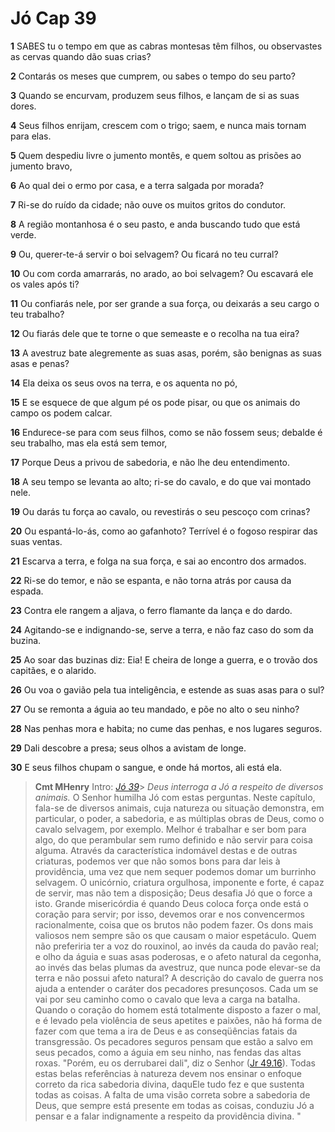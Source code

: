 # Jó Cap 39

**1** 	SABES tu o tempo em que as cabras montesas têm filhos, ou observastes as cervas quando dão suas crias?

**2** 	Contarás os meses que cumprem, ou sabes o tempo do seu parto?

**3** 	Quando se encurvam, produzem seus filhos, e lançam de si as suas dores.

**4** 	Seus filhos enrijam, crescem com o trigo; saem, e nunca mais tornam para elas.

**5** 	Quem despediu livre o jumento montês, e quem soltou as prisões ao jumento bravo,

**6** 	Ao qual dei o ermo por casa, e a terra salgada por morada?

**7** 	Ri-se do ruído da cidade; não ouve os muitos gritos do condutor.

**8** 	A região montanhosa é o seu pasto, e anda buscando tudo que está verde.

**9** 	Ou, querer-te-á servir o boi selvagem? Ou ficará no teu curral?

**10** 	Ou com corda amarrarás, no arado, ao boi selvagem? Ou escavará ele os vales após ti?

**11** 	Ou confiarás nele, por ser grande a sua força, ou deixarás a seu cargo o teu trabalho?

**12** 	Ou fiarás dele que te torne o que semeaste e o recolha na tua eira?

**13** 	A avestruz bate alegremente as suas asas, porém, são benignas as suas asas e penas?

**14** 	Ela deixa os seus ovos na terra, e os aquenta no pó,

**15** 	E se esquece de que algum pé os pode pisar, ou que os animais do campo os podem calcar.

**16** 	Endurece-se para com seus filhos, como se não fossem seus; debalde é seu trabalho, mas ela está sem temor,

**17** 	Porque Deus a privou de sabedoria, e não lhe deu entendimento.

**18** 	A seu tempo se levanta ao alto; ri-se do cavalo, e do que vai montado nele.

**19** 	Ou darás tu força ao cavalo, ou revestirás o seu pescoço com crinas?

**20** 	Ou espantá-lo-ás, como ao gafanhoto? Terrível é o fogoso respirar das suas ventas.

**21** 	Escarva a terra, e folga na sua força, e sai ao encontro dos armados.

**22** 	Ri-se do temor, e não se espanta, e não torna atrás por causa da espada.

**23** 	Contra ele rangem a aljava, o ferro flamante da lança e do dardo.

**24** 	Agitando-se e indignando-se, serve a terra, e não faz caso do som da buzina.

**25** 	Ao soar das buzinas diz: Eia! E cheira de longe a guerra, e o trovão dos capitães, e o alarido.

**26** 	Ou voa o gavião pela tua inteligência, e estende as suas asas para o sul?

**27** 	Ou se remonta a águia ao teu mandado, e põe no alto o seu ninho?

**28** 	Nas penhas mora e habita; no cume das penhas, e nos lugares seguros.

**29** 	Dali descobre a presa; seus olhos a avistam de longe.

**30** 	E seus filhos chupam o sangue, e onde há mortos, ali está ela.


> **Cmt MHenry** Intro: *[Jó 39](../18A-Jo/39.md#0)*> *Deus interroga a Jó a respeito de diversos animais.* O Senhor humilha Jó com estas perguntas. Neste capítulo, fala-se de diversos animais, cuja natureza ou situação demonstra, em particular, o poder, a sabedoria, e as múltiplas obras de Deus, como o cavalo selvagem, por exemplo. Melhor é trabalhar e ser bom para algo, do que perambular sem rumo definido e não servir para coisa alguma. Através da característica indomável destas e de outras criaturas, podemos ver que não somos bons para dar leis à providência, uma vez que nem sequer podemos domar um burrinho selvagem. O unicórnio, criatura orgulhosa, imponente e forte, é capaz de servir, mas não tem a disposição; Deus desafia Jó que o force a isto. Grande misericórdia é quando Deus coloca força onde está o coração para servir; por isso, devemos orar e nos convencermos racionalmente, coisa que os brutos não podem fazer. Os dons mais valiosos nem sempre são os que causam o maior espetáculo. Quem não preferiria ter a voz do rouxinol, ao invés da cauda do pavão real; e olho da águia e suas asas poderosas, e o afeto natural da cegonha, ao invés das belas plumas da avestruz, que nunca pode elevar-se da terra e não possui afeto natural? A descrição do cavalo de guerra nos ajuda a entender o caráter dos pecadores presunçosos. Cada um se vai por seu caminho como o cavalo que leva a carga na batalha. Quando o coração do homem está totalmente disposto a fazer o mal, e é levado pela violência de seus apetites e paixões, não há forma de fazer com que tema a ira de Deus e as conseqüências fatais da transgressão. Os pecadores seguros pensam que estão a salvo em seus pecados, como a águia em seu ninho, nas fendas das altas roxas. "Porém, eu os derrubarei dali", diz o Senhor ([Jr 49.16](../24A-Jr/49.md#16)). Todas estas belas referências à natureza devem nos ensinar o enfoque correto da rica sabedoria divina, daquEle tudo fez e que sustenta todas as coisas. A falta de uma visão correta sobre a sabedoria de Deus, que sempre está presente em todas as coisas, conduziu Jó a pensar e a falar indignamente a respeito da providência divina. "